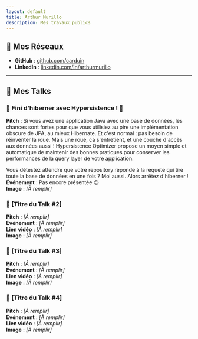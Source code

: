 ```yaml
---
layout: default
title: Arthur Murillo
description: Mes travaux publics
---
```


## 🐙 Mes Réseaux

- **GitHub** : [github.com/carduin](https://github.com/carduin)
- **LinkedIn** : [linkedin.com/in/arthurmurillo](https://www.linkedin.com/in/arthurmurillo/)

---

## 🎤 Mes Talks

### 🔹 Fini d'hiberner avec Hypersistence ! 🐻  
**Pitch** : Si vous avez une application Java avec une base de données, les chances sont fortes pour que vous utilisiez au pire une implémentation obscure de JPA, au mieux Hibernate. Et c'est normal : pas besoin de réinventer la roue. Mais une roue, ca s'entretient, et une couche d'accès aux données aussi !
Hypersistence Optimizer propose un moyen simple et automatique de maintenir des bonnes pratiques pour conserver les performances de la query layer de votre application.
 
Vous détestez attendre que votre repository réponde à la requete qui tire toute la base de données en une fois ? Moi aussi. Alors arrêtez d'hiberner !  
**Événement** : Pas encore présentée 😉  
**Image** : _[À remplir]_  

### 🔹 [Titre du Talk #2]  
**Pitch** : _[À remplir]_  
**Événement** : _[À remplir]_  
**Lien vidéo** : _[À remplir]_  
**Image** : _[À remplir]_
  
### 🔹 [Titre du Talk #3]  
**Pitch** : _[À remplir]_  
**Événement** : _[À remplir]_  
**Lien vidéo** : _[À remplir]_  
**Image** : _[À remplir]_
  
### 🔹 [Titre du Talk #4]  
**Pitch** : _[À remplir]_  
**Événement** : _[À remplir]_  
**Lien vidéo** : _[À remplir]_  
**Image** : _[À remplir]_
